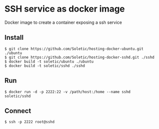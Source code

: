 # SSH service as docker image

Docker image to create a container exposing a ssh service

## Install

```
$ git clone https://github.com/Soletic/hosting-docker-ubuntu.git ./ubuntu
$ git clone https://github.com/Soletic/hosting-docker-sshd.git ./sshd
$ docker build -t soletic/ubuntu ./ubuntu
$ docker build -t soletic/sshd ./sshd
```

## Run

```
$ docker run -d -p 2222:22 -v /path/host:/home --name sshd soletic/sshd
```

## Connect

```
$ ssh -p 2222 root@sshd
```